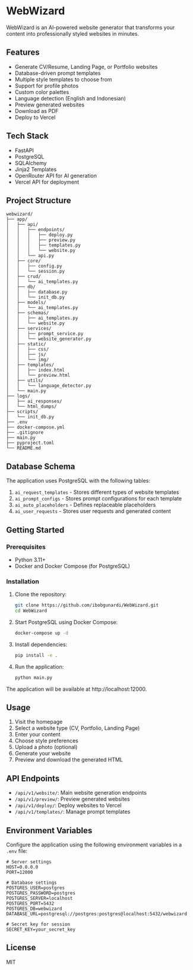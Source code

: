 # WebWizard

WebWizard is an AI-powered website generator that transforms your content into professionally styled websites in minutes.

## Features

- Generate CV/Resume, Landing Page, or Portfolio websites
- Database-driven prompt templates
- Multiple style templates to choose from
- Support for profile photos
- Custom color palettes
- Language detection (English and Indonesian)
- Preview generated websites
- Download as PDF
- Deploy to Vercel

## Tech Stack

- FastAPI
- PostgreSQL
- SQLAlchemy
- Jinja2 Templates
- OpenRouter API for AI generation
- Vercel API for deployment

## Project Structure

```
webwizard/
├── app/
│   ├── api/
│   │   ├── endpoints/
│   │   │   ├── deploy.py
│   │   │   ├── preview.py
│   │   │   ├── templates.py
│   │   │   └── website.py
│   │   └── api.py
│   ├── core/
│   │   ├── config.py
│   │   └── session.py
│   ├── crud/
│   │   └── ai_templates.py
│   ├── db/
│   │   ├── database.py
│   │   └── init_db.py
│   ├── models/
│   │   └── ai_templates.py
│   ├── schemas/
│   │   ├── ai_templates.py
│   │   └── website.py
│   ├── services/
│   │   ├── prompt_service.py
│   │   └── website_generator.py
│   ├── static/
│   │   ├── css/
│   │   ├── js/
│   │   └── img/
│   ├── templates/
│   │   ├── index.html
│   │   └── preview.html
│   ├── utils/
│   │   └── language_detector.py
│   └── main.py
├── logs/
│   ├── ai_responses/
│   └── html_dumps/
├── scripts/
│   └── init_db.py
├── .env
├── docker-compose.yml
├── .gitignore
├── main.py
├── pyproject.toml
└── README.md
```

## Database Schema

The application uses PostgreSQL with the following tables:

1. `ai_request_templates` - Stores different types of website templates
2. `ai_prompt_configs` - Stores prompt configurations for each template
3. `ai_auto_placeholders` - Defines replaceable placeholders
4. `ai_user_requests` - Stores user requests and generated content

## Getting Started

### Prerequisites

- Python 3.11+
- Docker and Docker Compose (for PostgreSQL)

### Installation

1. Clone the repository:
   ```bash
   git clone https://github.com/ibobgunardi/WebWizard.git
   cd WebWizard
   ```

2. Start PostgreSQL using Docker Compose:
   ```bash
   docker-compose up -d
   ```

3. Install dependencies:
   ```bash
   pip install -e .
   ```

4. Run the application:
   ```bash
   python main.py
   ```

The application will be available at http://localhost:12000.

## Usage

1. Visit the homepage
2. Select a website type (CV, Portfolio, Landing Page)
3. Enter your content
4. Choose style preferences
5. Upload a photo (optional)
6. Generate your website
7. Preview and download the generated HTML

## API Endpoints

- `/api/v1/website/`: Main website generation endpoints
- `/api/v1/preview/`: Preview generated websites
- `/api/v1/deploy/`: Deploy websites to Vercel
- `/api/v1/templates/`: Manage prompt templates

## Environment Variables

Configure the application using the following environment variables in a `.env` file:

```
# Server settings
HOST=0.0.0.0
PORT=12000

# Database settings
POSTGRES_USER=postgres
POSTGRES_PASSWORD=postgres
POSTGRES_SERVER=localhost
POSTGRES_PORT=5432
POSTGRES_DB=webwizard
DATABASE_URL=postgresql://postgres:postgres@localhost:5432/webwizard

# Secret key for session
SECRET_KEY=your_secret_key
```

## License

MIT